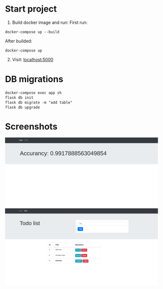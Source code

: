 # Start project

1. Build docker image and run:
First run:
```
docker-compose up --build
```
After builded:
```
docker-compose up
```
2. Visit:
[localhost:5000](localhost:5000)


# DB migrations
```
docker-compose exec app sh
flask db init
flask db migrate -m "add table"
flask db upgrade
```

# Screenshots
![Alt text](docs/1.png?raw=true "Start")
![Alt text](docs/todo.png?raw=true "Todo")

